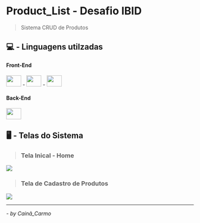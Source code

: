 # Product_List - Desafio IBID 

> Sistema CRUD de Produtos

## 💻 - Linguagens utilzadas
  
#### Front-End

<div display="flex">
  <img height="30" width="40" src="https://cdn.jsdelivr.net/gh/devicons/devicon/icons/html5/html5-original.svg" /> -
  <img height="30" width="40" src="https://cdn.jsdelivr.net/gh/devicons/devicon/icons/css3/css3-original.svg" /> -
  <img height="30" width="40" src="https://cdn.jsdelivr.net/gh/devicons/devicon/icons/javascript/javascript-original.svg" />
</div>

#### Back-End

<div display="flex">
  <img height="30" width="40" src="https://cdn.jsdelivr.net/gh/devicons/devicon/icons/csharp/csharp-original.svg" />
</div>


## 🖥️ - Telas do Sistema

> ### Tela Inical - Home
<img  src="https://cdn.discordapp.com/attachments/874649192423890980/999349240423796887/unknown.png" />
<br />

> ### Tela de Cadastro de Produtos
<img  src="https://cdn.discordapp.com/attachments/874649192423890980/999349369734172732/unknown.png" />

---
<cite>- by <em>Cainã_Carmo</em></cite>
